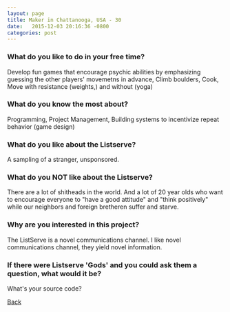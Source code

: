 ```yaml
---
layout: page
title: Maker in Chattanooga, USA - 30
date:   2015-12-03 20:16:36 -0800
categories: post
---
```


### What do you like to do in your free time?
<p>Develop fun games that encourage psychic abilities by emphasizing guessing the other players' movemetns in advance,
Climb boulders,
Cook,
Move with resistance (weights,) and without (yoga)</p>

### What do you know the most about?
<p>Programming, Project Management,
Building systems to incentivize repeat behavior (game design)</p>

### What do you like about the Listserve?
<p>A sampling of a stranger, unsponsored.</p>

### What do you NOT like about the Listserve?
<p>There are a lot of shitheads in the world.
And a lot of 20 year olds who want to encourage everyone to "have a good attitude" and "think positively" while our neighbors and foreign bretheren suffer and starve.</p>

### Why are you interested in this project?
<p>The ListServe is a novel communications channel. I like novel communications channel, they yield novel information.</p>

### If there were Listserve 'Gods' and you could ask them a question, what would it be?
<p>What's your source code?</p>

[Back][1]

[1]: /responders/all